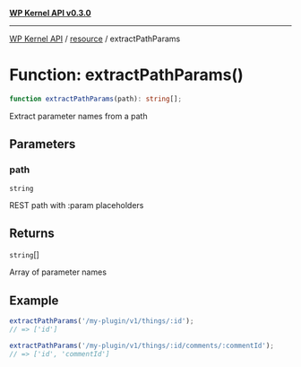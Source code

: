 [**WP Kernel API v0.3.0**](../../README.md)

---

[WP Kernel API](../../README.md) / [resource](../README.md) / extractPathParams

# Function: extractPathParams()

```ts
function extractPathParams(path): string[];
```

Extract parameter names from a path

## Parameters

### path

`string`

REST path with :param placeholders

## Returns

`string`[]

Array of parameter names

## Example

```ts
extractPathParams('/my-plugin/v1/things/:id');
// => ['id']

extractPathParams('/my-plugin/v1/things/:id/comments/:commentId');
// => ['id', 'commentId']
```
